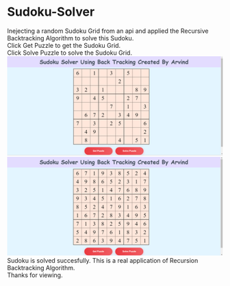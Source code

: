 # Sudoku-Solver

Inejecting a random Sudoku Grid from an api and applied the Recursive Backtracking Algorithm to solve this Sudoku.  
Click Get Puzzle to get the Sudoku Grid.  
Click Solve Puzzle to solve the Sudoku Grid.
![image](https://github.com/iamparthabhowmik/images/blob/main/275871873-58fcd057-b6cf-42d1-9abe-d17936d81b90.png)
![image](https://github.com/iamparthabhowmik/images/blob/main/275872292-d529b6a1-124d-4fec-9f89-1e35b9bb8f40.png)
Sudoku is solved succesfully.
This is a real application of Recursion Backtracking Algorithm.  
Thanks for viewing.
